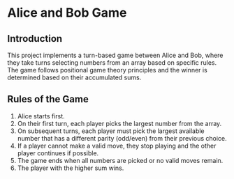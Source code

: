 # Alice and Bob Game

## Introduction

This project implements a turn-based game between Alice and Bob, where they take turns selecting numbers from an array based on specific rules. The game follows positional game theory principles and the winner is determined based on their accumulated sums.

## Rules of the Game

1. Alice starts first.
2. On their first turn, each player picks the largest number from the array.
3. On subsequent turns, each player must pick the largest available number that has a different parity (odd/even) from their previous choice.
4. If a player cannot make a valid move, they stop playing and the other player continues if possible.
5. The game ends when all numbers are picked or no valid moves remain.
6. The player with the higher sum wins.
